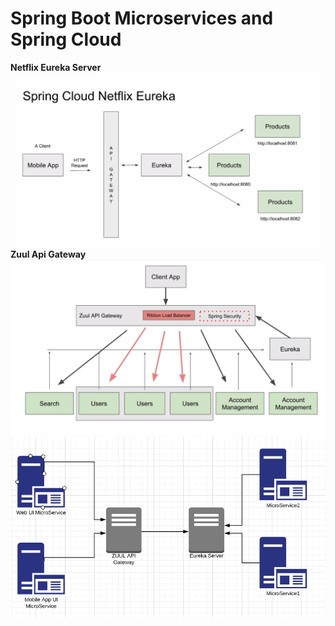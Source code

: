 # Spring Boot Microservices and Spring Cloud

<b>Netflix Eureka Server</b>
![Eureka Server](https://github.com/topcueser/sergey-microservices-app/blob/master/image/netflix-eureka.png?raw=true)
<b>Zuul Api Gateway</b>
![Zuul Api Gateway](https://github.com/topcueser/sergey-microservices-app/blob/master/image/zuul-api-gateway.png?raw=true)
![Zuul Api Gateway](https://github.com/topcueser/sergey-microservices-app/blob/master/image/Zuul_Api_Gateway.png?raw=true)
